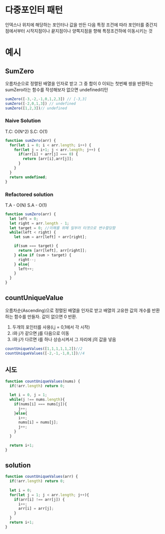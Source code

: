 # 다중포인터 패턴
인덱스나 위치에 해당하는 포인터나 값을 만든 다음 특정 조건에 따라 포인터를 중간지점에서부터 시작지점이나 끝지점이나 양쪽지점을 향해 특정조건하에 이동시키는 것

# 예시
## SumZero
오름차순으로 정렬된 배열을 인자로 받고 그 중 합이 0 이되는 첫번째 쌍을 반환하는 sumZero라는 함수를 작성해보자
없으면 undefined리턴
```javascript
sumZero([-3,-2,-1,0,1,2,3]) // [-3,3]
sumZero([-2,0,1,3]) // undefined
sumZero([1,2,3])// undefined
```
### Naive Solution
T.C: O(N^2)
S.C: O(1)
```javascript
function sumZero(arr) {
  for(let i = 0; i < arr.length; i++) {
    for(let j = i+1; j < arr.length; j++) {
      if(arr[i] + arr[j] === 0) {
        return [arr[i],arr[j]];
      }
    }
  }
  return undefined;
}
```

### Refactored solution
T.A - O(N)
S.A - O(1)
```javascript
function sumZero(arr) {
  let left = 0;
  let right = arr.length - 1;
  let target = 0; //이해를 위해 일부러 타겟으로 변수할당함
  while(left < right) {
    let sum = arr[left] + arr[right];

    if(sum === target) {
      return [arr[left], arr[right]];
    } else if (sum > target) {
      right--;
    } else{
      left++;
    }
  }
}
```


## countUniqueValue
오름차순(Ascending)으로 정렬된 배열을 인자로 받고 배열의 고유한 값의 개수를 반환하는 함수를 만들자.
값이 없으면 0 반환.
1. 두개의 포인터를 사용(i,j = 0,1에서 각 시작)
2. i와 j가 같으면 j를 다음으로 이동
3. i와 j가 다르면 i를 하나 상승시켜서 그 자리에 j의 값을 넣음

```javascript
countUniqueValues([1,1,1,1,1,2])//2
countUniqueValues([-2,-1,-1,0,1])//4
```

## 시도

```javascript
function countUniqueValues(nums) {
  if(!arr.length) return 0;

  let i = 0, j = 1;
  while(j !== nums.length){
    if(nums[i] === nums[j]){
      j++;
    }else{
      i++;
      nums[i] = nums[j];
      j++;
    }
  }
  
  return i+1;
}
```

## solution
```javascript
function countUniqueValues(arr) {
  if(!arr.length) return 0;
  
  let i = 0;
  for(let j = 1; j < arr.length; j++){
    if(arr[i] !== arr[j]) {
      i++;
      arr[i] = arr[j];
    }
  }
  return i+1;
}
```